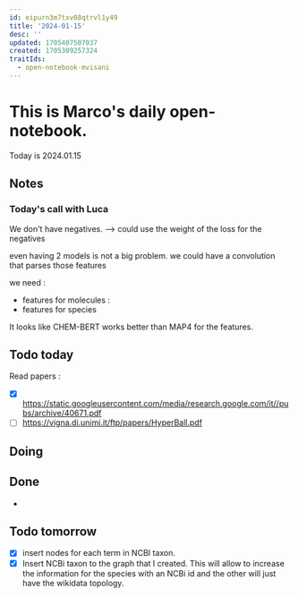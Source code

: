 ```yaml
---
id: eipurn3m7txv08qtrvl1y49
title: '2024-01-15'
desc: ''
updated: 1705407507037
created: 1705309257324
traitIds:
  - open-notebook-mvisani
---
```

# This is Marco's daily open-notebook.

Today is 2024.01.15


## Notes
### Today's call with Luca
We don't have negatives. --> could use the weight of the loss for the negatives 

even having 2 models is not a big problem. we could have a convolution that parses those features

we need : 
- features for molecules : 
- features for species

It looks like CHEM-BERT works better than MAP4 for the features.

## Todo today
Read papers : 
- [x] https://static.googleusercontent.com/media/research.google.com/it//pubs/archive/40671.pdf
- [ ] https://vigna.di.unimi.it/ftp/papers/HyperBall.pdf 
## Doing


## Done
* 


## Todo tomorrow
- [x] insert nodes for each term in NCBI taxon. 
- [x] Insert NCBi taxon to the graph that I created. This will allow to increase the information for the species with an NCBi id and the other will just have the wikidata topology.